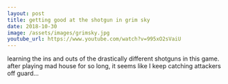 ```yaml
---
layout: post
title: getting good at the shotgun in grim sky
date: 2018-10-30
image: /assets/images/grimsky.jpg
youtube_url: https://www.youtube.com/watch?v=995xO2sVaiU
---
```


learning the ins and outs of the drastically different shotguns in this game. after playing mad house for so long, it seems like I keep catching attackers off guard...